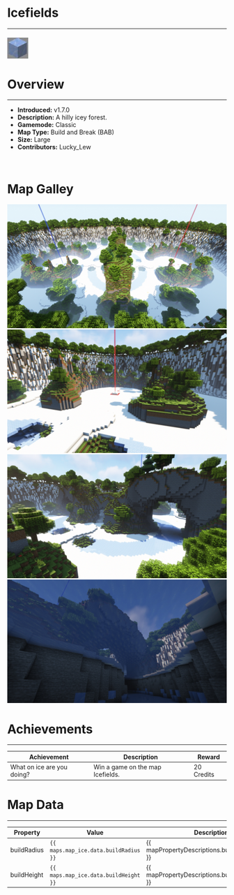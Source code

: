 <!-- replace _map_ with the actual map name -->
<!-- change gamemode type for the Map data description  -->
# Icefields

***

#### ![iceicon](../assets/maps/ice/ice-icon.jpg)

# Overview
***
- **Introduced:** v1.7.0
- **Description:** A hilly icey forest.
- **Gamemode:** Classic
- **Map Type:** Build and Break (BAB)
- **Size:** Large
- **Contributors:** Lucky_Lew

<br />  

# Map Galley
![Ice - Overview](../assets/maps/ice/ice-overview.jpg '')
![Ice - Beacon](../assets/maps/ice/ice-beacon.jpg '')
![Ice - Middle](../assets/maps/ice/ice-middle.jpg '')
![Ice - Under Middle](../assets/maps/ice/ice-undermid.jpg '')

# Achievements
***

| Achievement | Description | Reward |
| ----- | ----- | ------ |
| What on ice are you doing? | Win a game on the map Icefields. | 20 Credits |



# Map Data
***

| Property | Value | Description |
| ----------- | ----------- | ------ |
| buildRadius |`{{ maps.map_ice.data.buildRadius }}`| {{ mapPropertyDescriptions.buildRadius.classic }} |
| buildHeight |`{{ maps.map_ice.data.buildHeight }}`| {{ mapPropertyDescriptions.buildHeight.classic }} |